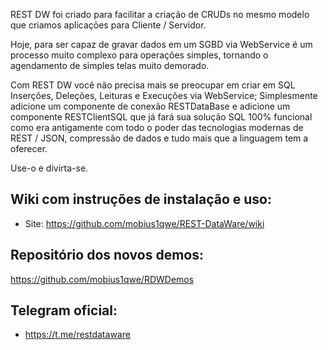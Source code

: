 REST DW foi criado para facilitar a criação de CRUDs no mesmo modelo que criamos aplicações para Cliente / Servidor.

Hoje, para ser capaz de gravar dados em um SGBD via WebService é um processo muito complexo para operações simples, tornando o agendamento de simples telas muito demorado.

Com REST DW você não precisa mais se preocupar em criar em SQL Inserções, Deleções, Leituras e Execuções via WebService; Simplesmente adicione um componente de conexão RESTDataBase e adicione um componente RESTClientSQL que já fará sua solução SQL 100% funcional como era antigamente com todo o poder das tecnologias modernas de REST / JSON, compressão de dados e tudo mais que a linguagem tem a oferecer.

Use-o e divirta-se.

## Wiki com instruções de instalação e uso:
* Site: https://github.com/mobius1qwe/REST-DataWare/wiki

## Repositório dos novos demos:
https://github.com/mobius1qwe/RDWDemos

## Telegram oficial:
* https://t.me/restdataware
